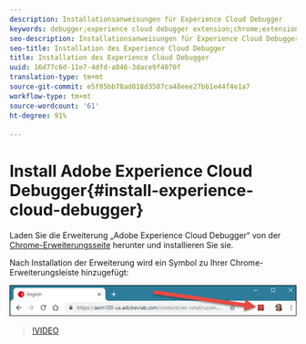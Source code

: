 ```yaml
---
description: Installationsanweisungen für Experience Cloud Debugger
keywords: debugger;experience cloud debugger extension;chrome;extension;install
seo-description: Installationsanweisungen für Experience Cloud Debugger
seo-title: Installation des Experience Cloud Debugger
title: Installation des Experience Cloud Debugger
uuid: 16d77c6d-11e7-4dfd-a846-3dace9f4070f
translation-type: tm+mt
source-git-commit: e5f85bb78ad818d3507ca48eee27bb1e44f4e1a7
workflow-type: tm+mt
source-wordcount: '61'
ht-degree: 91%

---
```



# Install Adobe Experience Cloud Debugger{#install-experience-cloud-debugger}

Laden Sie die Erweiterung „Adobe Experience Cloud Debugger“ von der [Chrome-Erweiterungsseite](https://chrome.google.com/webstore/detail/adobe-experience-cloud-de/ocdmogmohccmeicdhlhhgepeaijenapj) herunter und installieren Sie sie.

Nach Installation der Erweiterung wird ein Symbol zu Ihrer Chrome-Erweiterungsleiste hinzugefügt:

![](assets/start-icon.jpg)

>[!VIDEO](https://video.tv.adobe.com/v/23114t2/)

